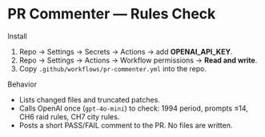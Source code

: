 # PR Commenter — Rules Check

Install
1) Repo → Settings → Secrets → Actions → add **OPENAI_API_KEY**.
2) Repo → Settings → Actions → Workflow permissions → **Read and write**.
3) Copy `.github/workflows/pr-commenter.yml` into the repo.

Behavior
- Lists changed files and truncated patches.
- Calls OpenAI once (`gpt-4o-mini`) to check: 1994 period, prompts ≤14, CH6 raid rules, CH7 city rules.
- Posts a short PASS/FAIL comment to the PR. No files are written.
